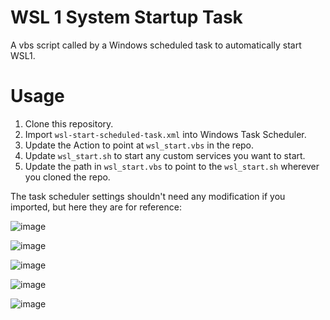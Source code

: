 # WSL 1 System Startup Task
A vbs script called by a Windows scheduled task to automatically start WSL1.

# Usage 

1. Clone this repository.
2. Import `wsl-start-scheduled-task.xml` into Windows Task Scheduler.
3. Update the Action to point at `wsl_start.vbs` in the repo. 
4. Update `wsl_start.sh` to start any custom services you want to start.
5. Update the path in `wsl_start.vbs` to point to the `wsl_start.sh` wherever you cloned the repo.

The task scheduler settings shouldn't need any modification if you imported, but here they are for reference:

![image](https://user-images.githubusercontent.com/2808553/133480177-892a8535-201c-45ec-aae8-b66bd240ffb3.png)

![image](https://user-images.githubusercontent.com/2808553/133480198-4f79c80d-3d7f-4527-a6af-933f926b4207.png)

![image](https://user-images.githubusercontent.com/2808553/133480243-f3c269fb-fcaa-4cb4-8d79-a92f193443f8.png)

![image](https://user-images.githubusercontent.com/2808553/133480285-b8ea1bb4-925c-435b-8805-8ce3d0b38ca6.png)

![image](https://user-images.githubusercontent.com/2808553/133480321-759cc825-6590-4d10-98e5-9d49b32a3bbe.png)


